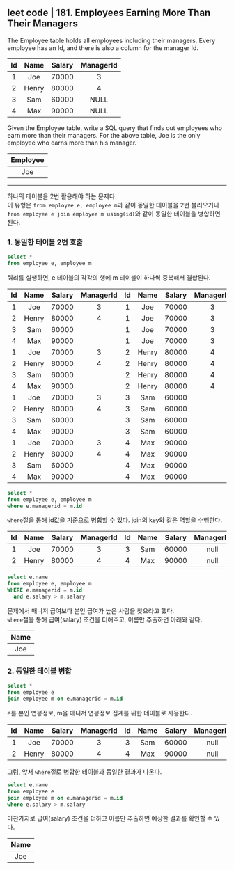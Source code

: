 ## leet code | 181. Employees Earning More Than Their Managers


The Employee table holds all employees including their managers. Every employee has an Id, and there is also a column for the manager Id.

| Id | Name  | Salary | ManagerId |
|:--:|:-----:|:------:|:---------:|
| 1  | Joe   | 70000  | 3         |
| 2  | Henry | 80000  | 4         |
| 3  | Sam   | 60000  | NULL      |
| 4  | Max   | 90000  | NULL      |


Given the Employee table, write a SQL query that finds out employees who earn more than their managers. For the above table, Joe is the only employee who earns more than his manager.

| Employee |
|:--------:|
| Joe      |


---
하나의 테이블을 2번 활용해야 하는 문제다.<br>
이 유형은 `from employee e, employee m`과 같이 동일한 테이블을 2번 불러오거나<br>
`from employee e join employee m using(id)`와 같이 동일한 테이블을 병합하면 된다.


### 1. 동일한 테이블 2번 호출

```sql
select *
from employee e, employee m
```
쿼리를 실행하면, e 테이블의 각각의 행에 m 테이블이 하나씩 중복해서 결합된다.

|Id|Name |Salary|ManagerId|Id |Name |Salary|ManagerId|
|:-:|:--:|:----:|:-------:|:-:|:---:|:----:|:-------:|
|1 |Joe   |70000|        3|1  |Joe  |70000 |3        |
|2 |Henry |80000|        4|1  |Joe  |70000 |3        |
|3 |Sam   |60000|         |1  |Joe  |70000 |3        |
|4 |Max   |90000|         |1  |Joe  |70000 |3        |
|1 |Joe   |70000|        3|2  |Henry|80000 |4        |
|2 |Henry |80000|        4|2  |Henry|80000 |4        |
|3 |Sam   |60000|         |2  |Henry|80000 |4        |
|4 |Max   |90000|         |2  |Henry|80000 |4        |
|1 |Joe   |70000|        3|3  |Sam	|60000 |         |
|2 |Henry |80000|        4|3  |Sam	|60000 |         |
|3 |Sam   |60000|         |3  |Sam	|60000 |         |
|4 |Max   |90000|         |3  |Sam	|60000 |         |
|1 |Joe   |70000|        3|4  |Max	|90000 |         |
|2 |Henry |80000|        4|4  |Max	|90000 |         |
|3 |Sam   |60000|         |4  |Max	|90000 |         |
|4 |Max   |90000|         |4  |Max	|90000 |         |



```sql
select *
from employee e, employee m
where e.managerid = m.id
```
`where`절을 통해 id값을 기준으로 병합할 수 있다. join의 key와 같은 역할을 수행한다.

|Id|Name |Salary|ManagerId|Id |Name |Salary|ManagerId|
|:-:|:--:|:----:|:-------:|:-:|:---:|:----:|:-------:|
|1  |Joe | 70000 | 3      | 3 | Sam |60000 | null|
|2  |Henry| 80000| 4      | 4 | Max |90000 | null|


```sql
select e.name
from employee e, employee m
WHERE e.managerid = m.id
  and e.salary > m.salary
```
문제에서 매니저 급여보다 본인 급여가 높은 사람을 찾으라고 했다.<br>
`where`절을 통해 급여(salary) 조건을 더해주고, 이름만 추출하면 아래와 같다.

|Name|
|:-:|
|Joe |


### 2. 동일한 테이블 병합

```sql
select *
from employee e
join employee m on e.managerid = m.id
```

e를 본인 연봉정보, m을 매니저 연봉정보 집계를 위한 테이블로 사용한다.

|Id|Name |Salary|ManagerId|Id |Name |Salary|ManagerId|
|:-:|:--:|:----:|:-------:|:-:|:---:|:----:|:-------:|
|1  |Joe | 70000 | 3      | 3 | Sam |60000 | null|
|2  |Henry| 80000| 4      | 4 | Max |90000 | null|

그럼, 앞서 `where`절로 병합한 테이블과 동일한 결과가 나온다.

```sql
select e.name
from employee e
join employee m on e.managerid = m.id
where e.salary > m.salary
```

마찬가지로 급여(salary) 조건을 더하고 이름만 추출하면 예상한 결과를 확인할 수 있다.

|Name|
|:-:|
|Joe |